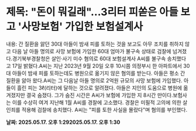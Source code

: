 # **제목: "돈이 뭐길래"…3리터 피쏟은 아들 보고 '사망보험' 가입한 보험설계사**

  내용: 간 질환을 앓던 30대 아들이 밤새 피를 토하는 것을 보고도 아무 조치를 취하지 않고 다음 날 아들 명의로 사망 보험에 가입한 60대 엄마가 불구속 상태로 검찰에 넘겨졌다.경기북부경찰청은 살인·사기 미수 혐의로 60대 보험설계사 A씨를 불구속 송치했다고 17일 밝혔다.A씨는 지난 2023년 9월 20일 오후 10시쯤 의정부시 한 아파트에서 30대 아들이 밤새 피를 토하는데도 병원으로 옮기지 않은 혐의를 받는다. 아들은 평소 간 질환을 앓아 왔다.A씨는 그 다음날 아들 명의로 2억원 규모의 사망 보험에 가입했다. 아들이 흘린 피는 3ℓ(리터)에 달하는 것으로 알려졌다. 아들은 지인의 도움으로 병원에 옮겨졌지만 결국 숨졌다. 그가 숨진 시간은 A씨가 보험에 가입한 지 8시간 만이다.보험사는 이를 수상히 여겨 지난해 1월 A씨를 경찰에 고소했다. 경찰은 미필적 고의에 의한 살인죄를 적용해 검찰에 송치했다. A씨는 "피를 토한 사실을 몰랐다"며 혐의를 부인했다.

  **날짜: 2025.05.17. 오후 1:292025.05.17. 오후 1:30**